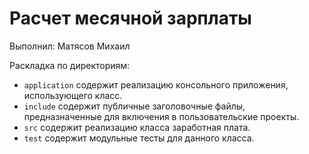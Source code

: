 ﻿# Расчет месячной зарплаты

Выполнил: Матясов Михаил

Раскладка по директориям:

  - `application` содержит реализацию консольного приложения, использующего
     класс.
  - `include` содержит публичные заголовочные файлы, предназначенные для
    включения в пользовательские проекты.
  - `src` содержит реализацию класса заработная плата.
  - `test` содержит модульные тесты для данного класса.

